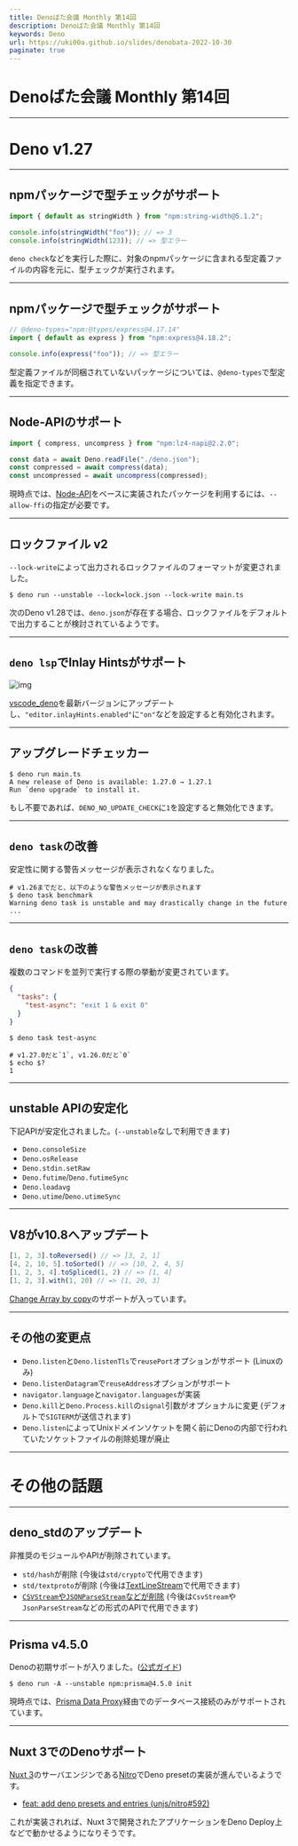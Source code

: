 ```yaml
---
title: Denoばた会議 Monthly 第14回
description: Denoばた会議 Monthly 第14回
keywords: Deno
url: https://uki00a.github.io/slides/denobata-2022-10-30
paginate: true
---
```


# Denoばた会議 Monthly 第14回

<!-- _class: lead -->

---

# Deno v1.27

<!-- _class: lead -->

---

## npmパッケージで型チェックがサポート

```typescript
import { default as stringWidth } from "npm:string-width@5.1.2";

console.info(stringWidth("foo")); // => 3
console.info(stringWidth(123)); // => 型エラー
```

`deno check`などを実行した際に、対象のnpmパッケージに含まれる型定義ファイルの内容を元に、型チェックが実行されます。

---

## npmパッケージで型チェックがサポート

```typescript
// @deno-types="npm:@types/express@4.17.14"
import { default as express } from "npm:express@4.18.2";

console.info(express("foo")); // => 型エラー
```

型定義ファイルが同梱されていないパッケージについては、`@deno-types`で型定義を指定できます。

---

## Node-APIのサポート

```typescript
import { compress, uncompress } from "npm:lz4-napi@2.2.0";

const data = await Deno.readFile("./deno.json");
const compressed = await compress(data);
const uncompressed = await uncompress(compressed);
```

現時点では、[Node-API](https://nodejs.org/docs/latest-v18.x/api/n-api.html)をベースに実装されたパッケージを利用するには、`--allow-ffi`の指定が必要です。

---

## ロックファイル v2

`--lock-write`によって出力されるロックファイルのフォーマットが変更されました。

```shell
$ deno run --unstable --lock=lock.json --lock-write main.ts
```

次のDeno v1.28では、`deno.json`が存在する場合、ロックファイルをデフォルトで出力することが検討されているようです。

---

## `deno lsp`でInlay Hintsがサポート

![img](https://user-images.githubusercontent.com/35212662/198819653-4649c1b1-09f2-4fcc-89df-03c07ce79e0a.png)

[vscode_deno](https://github.com/denoland/vscode_deno)を最新バージョンにアップデートし、`"editor.inlayHints.enabled"`に`"on"`などを設定すると有効化されます。

---

## アップグレードチェッカー

```shell
$ deno run main.ts
A new release of Deno is available: 1.27.0 → 1.27.1
Run `deno upgrade` to install it.
```

もし不要であれば、`DENO_NO_UPDATE_CHECK`に`1`を設定すると無効化できます。

---

## `deno task`の改善

安定性に関する警告メッセージが表示されなくなりました。

```shell
# v1.26までだと、以下のような警告メッセージが表示されます
$ deno task benchmark
Warning deno task is unstable and may drastically change in the future
...
```

---

## `deno task`の改善

複数のコマンドを並列で実行する際の挙動が変更されています。

```json
{
  "tasks": {
    "test-async": "exit 1 & exit 0"
  }
}
```

```shell
$ deno task test-async

# v1.27.0だと`1`, v1.26.0だと`0`
$ echo $?
1
```

---

## unstable APIの安定化

下記APIが安定化されました。(`--unstable`なしで利用できます)

- `Deno.consoleSize`
- `Deno.osRelease`
- `Deno.stdin.setRaw`
- `Deno.futime`/`Deno.futimeSync`
- `Deno.loadavg`
- `Deno.utime`/`Deno.utimeSync`

---

## V8がv10.8へアップデート

```javascript
[1, 2, 3].toReversed() // => [3, 2, 1]
[4, 2, 10, 5].toSorted() // => [10, 2, 4, 5]
[1, 2, 3, 4].toSpliced(1, 2) // => [1, 4]
[1, 2, 3].with(1, 20) // => [1, 20, 3]
```

[Change Array by copy](https://github.com/tc39/proposal-change-array-by-copy)のサポートが入っています。

---

## その他の変更点

- `Deno.listen`と`Deno.listenTls`で`reusePort`オプションがサポート (Linuxのみ)
- `Deno.listenDatagram`で`reuseAddress`オプションがサポート
- `navigator.language`と`navigator.languages`が実装
- `Deno.kill`と`Deno.Process.kill`の`signal`引数がオプショナルに変更 (デフォルトで`SIGTERM`が送信されます)
- `Deno.listen`によってUnixドメインソケットを開く前にDenoの内部で行われていたソケットファイルの削除処理が廃止

---

# その他の話題

<!-- _class: lead -->

---

## deno_stdのアップデート

非推奨のモジュールやAPIが削除されています。

- `std/hash`が削除 (今後は`std/crypto`で代用できます)
- `std/textproto`が削除 (今後は[TextLineStream](https://deno.land/std@0.161.0/streams/delimiter.ts?s=TextLineStream)で代用できます)
- [`CSVStream`や`JSONParseStream`などが削除](https://uki00a.github.io/slides/denobata-2022-10-02#14) (今後は`CsvStream`や`JsonParseStream`などの形式のAPIで代用できます)

---

## Prisma v4.5.0

Denoの初期サポートが入りました。([公式ガイド](https://www.prisma.io/docs/guides/deployment/deployment-guides/deploying-to-deno-deploy))

```shell
$ deno run -A --unstable npm:prisma@4.5.0 init
```

現時点では、[Prisma Data Proxy](https://www.prisma.io/docs/data-platform/data-proxy)経由でのデータベース接続のみがサポートされています。

---

## Nuxt 3でのDenoサポート

[Nuxt 3](https://v3.nuxtjs.org/)のサーバエンジンである[Nitro](https://github.com/unjs/nitro)でDeno presetの実装が進んでいるようです。

- [feat: add deno presets and entries (unjs/nitro#592)](https://github.com/unjs/nitro/pull/592)

これが実装されれば、Nuxt 3で開発されたアプリケーションをDeno Deploy上などで動かせるようになりそうです。
